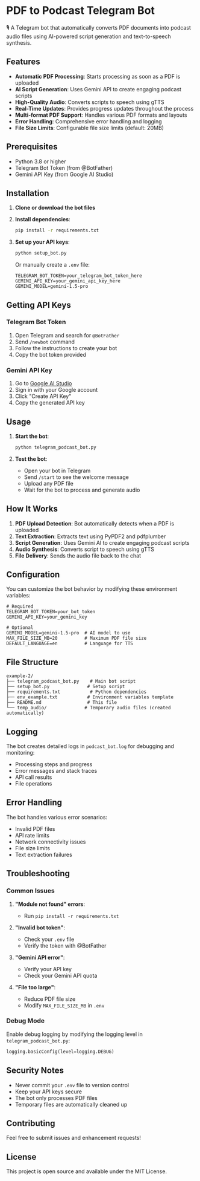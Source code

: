 # PDF to Podcast Telegram Bot

🎙️ A Telegram bot that automatically converts PDF documents into podcast audio files using AI-powered script generation and text-to-speech synthesis.

## Features

- **Automatic PDF Processing**: Starts processing as soon as a PDF is uploaded
- **AI Script Generation**: Uses Gemini API to create engaging podcast scripts
- **High-Quality Audio**: Converts scripts to speech using gTTS
- **Real-Time Updates**: Provides progress updates throughout the process
- **Multi-format PDF Support**: Handles various PDF formats and layouts
- **Error Handling**: Comprehensive error handling and logging
- **File Size Limits**: Configurable file size limits (default: 20MB)

## Prerequisites

- Python 3.8 or higher
- Telegram Bot Token (from @BotFather)
- Gemini API Key (from Google AI Studio)

## Installation

1. **Clone or download the bot files**

2. **Install dependencies**:
   ```bash
   pip install -r requirements.txt
   ```

3. **Set up your API keys**:
   ```bash
   python setup_bot.py
   ```
   
   Or manually create a `.env` file:
   ```env
   TELEGRAM_BOT_TOKEN=your_telegram_bot_token_here
   GEMINI_API_KEY=your_gemini_api_key_here
   GEMINI_MODEL=gemini-1.5-pro
   ```

## Getting API Keys

### Telegram Bot Token
1. Open Telegram and search for `@BotFather`
2. Send `/newbot` command
3. Follow the instructions to create your bot
4. Copy the bot token provided

### Gemini API Key
1. Go to [Google AI Studio](https://makersuite.google.com/app/apikey)
2. Sign in with your Google account
3. Click "Create API Key"
4. Copy the generated API key

## Usage

1. **Start the bot**:
   ```bash
   python telegram_podcast_bot.py
   ```

2. **Test the bot**:
   - Open your bot in Telegram
   - Send `/start` to see the welcome message
   - Upload any PDF file
   - Wait for the bot to process and generate audio

## How It Works

1. **PDF Upload Detection**: Bot automatically detects when a PDF is uploaded
2. **Text Extraction**: Extracts text using PyPDF2 and pdfplumber
3. **Script Generation**: Uses Gemini AI to create engaging podcast scripts
4. **Audio Synthesis**: Converts script to speech using gTTS
5. **File Delivery**: Sends the audio file back to the chat

## Configuration

You can customize the bot behavior by modifying these environment variables:

```env
# Required
TELEGRAM_BOT_TOKEN=your_bot_token
GEMINI_API_KEY=your_gemini_key

# Optional
GEMINI_MODEL=gemini-1.5-pro  # AI model to use
MAX_FILE_SIZE_MB=20          # Maximum PDF file size
DEFAULT_LANGUAGE=en          # Language for TTS
```

## File Structure

```
example-2/
├── telegram_podcast_bot.py    # Main bot script
├── setup_bot.py              # Setup script
├── requirements.txt           # Python dependencies
├── env_example.txt           # Environment variables template
├── README.md                 # This file
└── temp_audio/              # Temporary audio files (created automatically)
```

## Logging

The bot creates detailed logs in `podcast_bot.log` for debugging and monitoring:

- Processing steps and progress
- Error messages and stack traces
- API call results
- File operations

## Error Handling

The bot handles various error scenarios:

- Invalid PDF files
- API rate limits
- Network connectivity issues
- File size limits
- Text extraction failures

## Troubleshooting

### Common Issues

1. **"Module not found" errors**:
   - Run `pip install -r requirements.txt`

2. **"Invalid bot token"**:
   - Check your `.env` file
   - Verify the token with @BotFather

3. **"Gemini API error"**:
   - Verify your API key
   - Check your Gemini API quota

4. **"File too large"**:
   - Reduce PDF file size
   - Modify `MAX_FILE_SIZE_MB` in `.env`

### Debug Mode

Enable debug logging by modifying the logging level in `telegram_podcast_bot.py`:

```python
logging.basicConfig(level=logging.DEBUG)
```

## Security Notes

- Never commit your `.env` file to version control
- Keep your API keys secure
- The bot only processes PDF files
- Temporary files are automatically cleaned up

## Contributing

Feel free to submit issues and enhancement requests!

## License

This project is open source and available under the MIT License. 